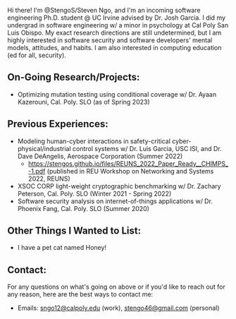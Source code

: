 Hi there! I'm @StengoS/Steven Ngo, and I'm an incoming software engineering Ph.D. student @ UC Irvine advised by Dr. Josh Garcia. I did my undergrad in software engineering w/ a minor in psychology at Cal Poly San Luis Obispo. My exact research directions are still undetermined, but I am highly interested in software security and software developers' mental models, attitudes, and habits. I am also interested in computing education (ed for all, security).


## On-Going Research/Projects:
* Optimizing mutation testing using conditional coverage w/ Dr. Ayaan Kazerouni, Cal. Poly. SLO (as of Spring 2023)

## Previous Experiences:
* Modeling human-cyber interactions in safety-critical cyber-physical/industrial control systems w/ Dr. Luis Garcia, USC ISI, and Dr. Dave DeAngelis, Aerospace Corporation (Summer 2022)
  * https://stengos.github.io/files/REUNS_2022_Paper_Ready__CHIMPS_-1.pdf (published in REU Workshop on Networking and Systems 2022, REUNS)
* XSOC CORP light-weight cryptographic benchmarking w/ Dr. Zachary Peterson, Cal. Poly. SLO (Winter 2021 - Spring 2022)
* Software security analysis on internet-of-things applications w/ Dr. Phoenix Fang, Cal. Poly. SLO (Summer 2020)

## Other Things I Wanted to List:
* I have a pet cat named Honey!

## Contact:
For any questions on what's going on above or if you'd like to reach out for any reason, here are the best ways to contact me:
* Emails: sngo12@calpoly.edu (work), stengo46@gmail.com (personal)

<!---
StengoS/StengoS is a ✨ special ✨ repository because its `README.md` (this file) appears on your GitHub profile.
You can click the Preview link to take a look at your changes.
--->
